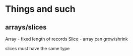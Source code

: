 # Things and such


## arrays/slices
Array - fixed length of records
Slice - array can grow/shrink

slices must have the same type
